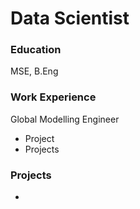 # Data Scientist

### Education
MSE, B.Eng

### Work Experience
Global Modelling Engineer
- Project
- Projects

### Projects
-
